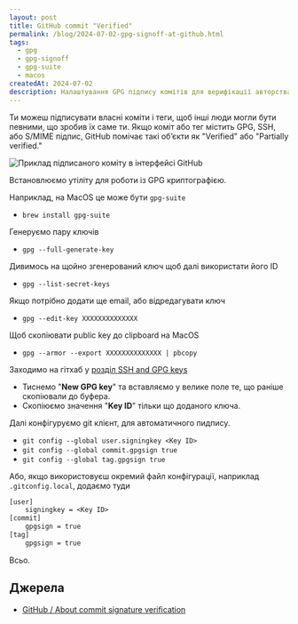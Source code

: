 ```yaml
---
layout: post
title: GitHub commit "Verified"
permalink: /blog/2024-07-02-gpg-signoff-at-github.html
tags:
  - gpg
  - gpg-signoff
  - gpg-suite
  - macos
createdAt: 2024-07-02
description: Налаштування GPG підпису комітів для верифікації авторства в GitHub через створення та конфігурацію GPG ключів.
---
```


Ти можеш підписувати власні коміти і теги, щоб інші люди могли бути певними, що зробив їх саме ти.
Якщо коміт або тег містить GPG, SSH, або S/MIME підпис, GitHub помічає такі обʼєкти як "Verified" або "Partially verified."

![Приклад підписаного коміту в інтерфейсі GitHub](https://docs.github.com/assets/cb-17614/mw-1440/images/help/commits/verified-commit.webp)

<!--more-->

Встановлюємо утіліту для роботи із GPG криптографією.

Наприклад, на MacOS це може бути `gpg-suite`

- `brew install gpg-suite`

Генеруємо пару ключів

- `gpg --full-generate-key`

Дивимось на щойно згенерований ключ щоб далі використати його ID

- `gpg --list-secret-keys`

Якщо потрібно додати ще email, або відредагувати ключ

- `gpg --edit-key XXXXXXXXXXXXXX`

Щоб скопіювати public key до clipboard на MacOS

- `gpg --armor --export XXXXXXXXXXXXXX | pbcopy`

Заходимо на гітхаб у [розділ SSH and GPG keys](https://github.com/settings/keys)

- Тиснемо "**New GPG key**" та вставляємо у велике поле те, що раніше скопіювали до буфера.
- Скопіюємо значення "**Key ID**" тільки що доданого ключа.

Далі конфігуруємо git клієнт, для автоматичного пидпису.

- `git config --global user.signingkey <Key ID>`
- `git config --global commit.gpgsign true`
- `git config --global tag.gpgsign true`

Або, якщо використовуєш окремий файл конфігурації, наприклад `.gitconfig.local`, додаємо туди

```txt
[user]
	signingkey = <Key ID>
[commit]
	gpgsign = true
[tag]
	gpgsign = true
```

Всьо.

## Джерела

- [GitHub / About commit signature verification](https://docs.github.com/en/authentication/managing-commit-signature-verification/about-commit-signature-verification)
